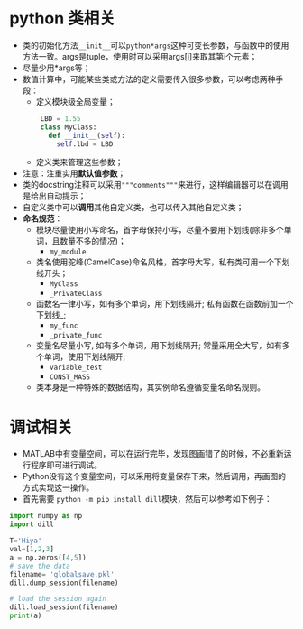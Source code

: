 # python 类相关
  + 类的初始化方法```__init__```可以```python*args```这种可变长参数，与函数中的使用方法一致。args是tuple，使用时可以采用args[i]来取其第i个元素；
  + 尽量少用*args等；
  + 数值计算中，可能某些类或方法的定义需要传入很多参数，可以考虑两种手段：
    + 定义模块级全局变量；
       ```python
        LBD = 1.55
        class MyClass:
          def __init__(self):
            self.lbd = LBD
       ```
    + 定义类来管理这些参数；
  + 注意：注重实用**默认值参数**；
  + 类的docstring注释可以采用```"""comments"""```来进行，这样编辑器可以在调用是给出自动提示；
  + 自定义类中可以**调用**其他自定义类，也可以传入其他自定义类；
  + **命名规范**：
    + 模块尽量使用小写命名，首字母保持小写，尽量不要用下划线(除非多个单词，且数量不多的情况)；
      + ```my_module```
    + 类名使用驼峰(CamelCase)命名风格，首字母大写，私有类可用一个下划线开头；
      + ```MyClass```
      + ```_PrivateClass```
    + 函数名一律小写，如有多个单词，用下划线隔开; 私有函数在函数前加一个下划线_;
      + ```my_func```
      + ```_private_func```
    + 变量名尽量小写, 如有多个单词，用下划线隔开; 常量采用全大写，如有多个单词，使用下划线隔开;
      + ```variable_test```
      + ```CONST_MASS```
    + 类本身是一种特殊的数据结构，其实例命名遵循变量名命名规则。

# 调试相关
  + MATLAB中有变量空间，可以在运行完毕，发现图画错了的时候，不必重新运行程序即可进行调试。
  + Python没有这个变量空间，可以采用将变量保存下来，然后调用，再画图的方式实现这一操作。
  + 首先需要 ```python -m pip install dill```模块，然后可以参考如下例子：  
  ```python
  import numpy as np
  import dill
 
  T='Hiya'
  val=[1,2,3]
  a = np.zeros([4,5])
  # save the data 
  filename= 'globalsave.pkl'
  dill.dump_session(filename)

  # load the session again
  dill.load_session(filename)
  print(a)
  ```

